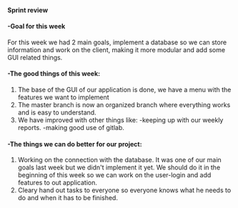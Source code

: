 #### **Sprint review**

#### -Goal for this week
For this week we had 2 main goals, implement a database so we can store information and work on the client, making it more modular and add some GUI related things.

#### -The good things of this week:
1) The base of the GUI of our application is done, we have a menu with the features we want to implement
2) The master branch is now an organized branch where everything works and is easy to understand.
4) We have improved with other things like:
   -keeping up with our weekly reports.
   -making good use of gitlab.


#### -The things we can do better for our project:
1) Working on the connection with the database. It was one of our main goals last week but we didn't implement it yet. We should do it in the beginning of this week so we can work on the user-login and add features to out application.
2) Cleary hand out tasks to everyone so everyone knows what he needs to do and when it has to be finished. 
